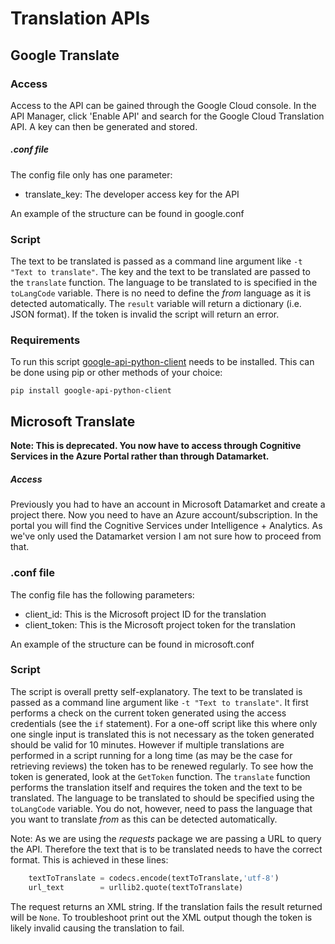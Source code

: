 # Translation APIs
## Google Translate
### Access
Access to the API can be gained through the Google Cloud console. In the API Manager, click 'Enable API' and search for the Google Cloud Translation API. A key can then be generated and stored.
##### .conf file
The config file only has one parameter:
- translate_key: The developer access key for the API

An example of the structure can be found in google.conf

### Script
 The text to be translated is passed as a command line argument like `-t "Text to translate"`.
 The key and the text to be translated are passed to the `translate` function. The language to be translated to is specified in the `toLangCode` variable. There is no need to define the *from* language as it is detected automatically.
The `result` variable will return a dictionary (i.e. JSON format). If the token is invalid the script will return an error.

### Requirements
To run this script [google-api-python-client](https://pypi.python.org/pypi/google-api-python-client/) needs to be installed. This can be done using pip or other methods of your choice:
```
pip install google-api-python-client
```
## Microsoft Translate

**Note: This is deprecated. You now have to access through Cognitive Services in the Azure Portal rather than through Datamarket.**
##### Access
Previously you had to have an account in Microsoft Datamarket and create a project there. Now you need to have an Azure account/subscription. In the portal you will find the Cognitive Services under Intelligence + Analytics. As we've only used the Datamarket version I am not sure how to proceed from that.

### .conf file
The config file has the following parameters:
- client_id: This is the Microsoft project ID for the translation
- client_token: This is the Microsoft project token for the translation

An example of the structure can be found in microsoft.conf

### Script
The script is overall pretty self-explanatory. The text to be translated is passed as a command line argument like `-t "Text to translate"`. 
It first performs a check on the current token generated using the access credentials (see the `if` statement). For a one-off script like this where only one single input is translated this is not necessary as the token generated should be valid for 10 minutes. However if multiple translations are performed in a script running for a long time (as may be the case for retrieving reviews) the token has to be renewed regularly. To see how the token is generated, look at the `GetToken` function.
The `translate` function performs the translation itself and requires the token and the text to be translated. The language to be translated to should be specified using the `toLangCode` variable. You do not, however, need to pass the language that you want to translate *from* as this can be detected automatically.

Note: As we are using the *requests* package we are passing a URL to query the API. Therefore the text that is to be translated needs to have the correct format. This is achieved in these lines:
```python
    textToTranslate = codecs.encode(textToTranslate,'utf-8')   
    url_text        = urllib2.quote(textToTranslate)
```
The request returns an XML string. If the translation fails the result returned will be `None`. To troubleshoot print out the XML output though the token is likely invalid causing the translation to fail.

